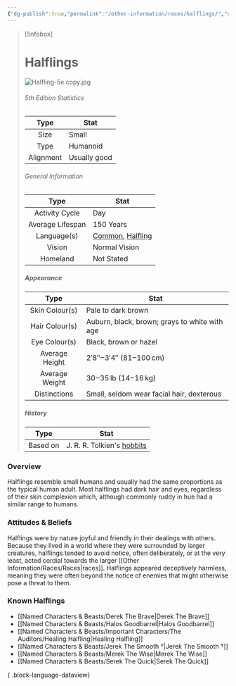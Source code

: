 ```yaml
---
{"dg-publish":true,"permalink":"/other-information/races/halflings/","updated":"2025-06-10T19:10:49.902+01:00"}
---
```



 >[!infobox]
> 
> #  Halflings
> ![Halfling-5e copy.jpg](/img/user/Admin/Attachments/Halfling-5e%20copy.jpg)
> ###### 5th Edition Statistics
> 
>  Type | Stat |
> :----: | --- |
>  Size | Small |
>  Type | Humanoid |
>  Alignment | Usually good |
>  
> ###### General Information
> Type | Stat |
>  :----: | --- |
>  Activity Cycle | Day |
>  Average Lifespan | 150 Years |
>  Language(s) | [Common](https://forgottenrealms.fandom.com/wiki/Common "Common"), [Halfling](https://forgottenrealms.fandom.com/wiki/Halfling_language "Halfling language")|
>  Vision | Normal Vision |
>  Homeland | Not Stated |
>
>##### Appearance
> Type | Stat |
>  :----: | --- |
>  Skin Colour(s) | Pale to dark brown |
>  Hair Colour(s) | Auburn, black, brown; grays to white with age |
>  Eye Colour(s) | Black, brown or hazel |
>  Average Height | 2′8″‒3′4″ (81‒100 cm) |
>  Average Weight | 30‒35 lb (14‒16 kg) |
>  Distinctions | Small, seldom wear facial hair, dexterous |
>
>##### History
>Type | Stat |
>  :----: | --- |
>  Based on | J. R. R. Tolkien's [hobbits](https://en.wikipedia.org/wiki/en:Halfling "wikipedia:en:Halfling") |

### Overview
Halflings resemble  small humans and usually had the same proportions as the typical human adult. Most halflings had dark hair and eyes, regardless of their skin complexion which, although commonly ruddy in hue had a similar range to humans.

### Attitudes & Beliefs
Halflings were by nature joyful and friendly in their dealings with others. Because they lived in a world where they were surrounded by larger creatures, halflings tended to avoid notice, often deliberately, or at the very least, acted cordial towards the larger [[Other Information/Races/Races\|races]]. Halflings appeared deceptively harmless, meaning they were often beyond the notice of enemies that might otherwise pose a threat to them.

### Known Halflings
- [[Named Characters & Beasts/Derek The Brave\|Derek The Brave]]
- [[Named Characters & Beasts/Halos Goodbarrel\|Halos Goodbarrel]]
- [[Named Characters & Beasts/Important Characters/The Auditors/Healing Halfling\|Healing Halfling]]
- [[Named Characters & Beasts/Jerek The Smooth †\|Jerek The Smooth †]]
- [[Named Characters & Beasts/Merek The Wise\|Merek The Wise]]
- [[Named Characters & Beasts/Serek The Quick\|Serek The Quick]]

{ .block-language-dataview}
